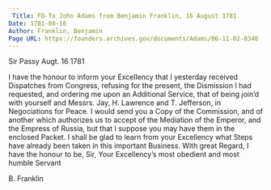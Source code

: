 ```yaml
---
 Title: FO-To John Adams from Benjamin Franklin, 16 August 1781
Date: 1781-08-16
Author: Franklin, Benjamin
Page URL: https://founders.archives.gov/documents/Adams/06-11-02-0340
---
```



Sir
Passy Augt. 16 1781

I have the honour to inform your Excellency that I yesterday received Dispatches from Congress, refusing for the present, the Dismission I had requested, and ordering me upon an Additional Service, that of being join’d with yourself and Messrs. Jay, H. Lawrence and T. Jefferson, in Negociations for Peace. I would send you a Copy of the Commission, and of another which authorizes us to accept of the Mediation of the Emperor, and the Empress of Russia, but that I suppose you may have them in the enclosed Packet. I shall be glad to learn from your Excellency what Steps have already been taken in this important Business.
With great Regard, I have the honour to be, Sir, Your Excellency’s most obedient and most humble Servant

B. Franklin



